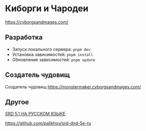 # Киборги и Чародеи

https://cyborgsandmages.com/

## Разработка

- Запуск локального сервера: `pnpm dev`
- Установка зависимостей: `pnpm install`
- Обновление зависимостей: `pnpm update`

## Создатель чудовищ

Создатель чудовищ https://monstermaker.cyborgsandmages.com/

## Другое

[SRD 5.1 НА РУССКОМ ЯЗЫКЕ](https://palikhov.github.io/srd-dnd-5e-ru/)

https://github.com/palikhov/srd-dnd-5e-ru


